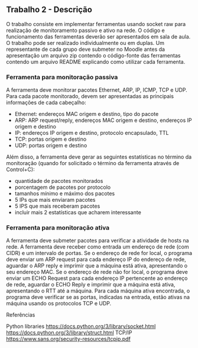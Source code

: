 

## Trabalho 2 - Descrição

O trabalho consiste em implementar ferramentas usando socket raw para realização de monitoramento passivo e ativo na rede. O código e funcionamento das ferramentas deverão ser apresentados em sala de aula.  O trabalho pode ser realizado individualmente ou em duplas. Um representante de cada grupo deve submeter no Moodle antes da apresentação um arquivo zip contendo o código-fonte das ferramentas contendo um arquivo README explicando como utilizar cada ferramenta.

### Ferramenta para monitoração passiva

A ferramenta deve monitorar pacotes Ethernet, ARP, IP, ICMP, TCP e UDP. Para cada pacote monitorado, devem ser apresentadas as principais informações de cada cabeçalho:

- Ethernet: endereços MAC origem e destino, tipo do pacote
- ARP: ARP request/reply, endereços MAC origem e destino, endereços IP origem e destino
- IP: endereços IP origem e destino, protocolo encapsulado, TTL
- TCP: portas origem e destino
- UDP: portas origem e destino

Além disso, a ferramenta deve gerar as seguintes estatísticas no término da monitoração (quando for solicitado o término da ferramenta através de Control+C):

- quantidade de pacotes monitorados
- porcentagem de pacotes por protocolo
- tamanhos mínimo e máximo dos pacotes
- 5 IPs que mais enviaram pacotes
- 5 IPS que mais receberam pacotes
- incluir mais 2 estatísticas que acharem interessante

### Ferramenta para monitoração ativa

A ferramenta deve submeter pacotes para verificar a atividade de hosts na rede. A ferramenta deve receber como entrada um endereço de rede (com CIDR) e um intervalo de portas. Se o endereço de rede for local, o programa deve enviar um ARP request para cada endereço IP do endereço de rede, aguardar o ARP reply e imprimir que a máquina está ativa, apresentando o seu endereço MAC. Se o endereço de rede não for local, o programa deve enviar um ECHO Request para cada endereço IP pertencente ao endereço de rede, aguardar o ECHO Reply e imprimir que a máquina está ativa, apresentando o RTT até a máquina. Para cada máquina ativa encontrada, o programa deve verificar se as portas, indicadas na entrada, estão ativas na máquina usando os protocolos TCP e UDP.

Referências

Python libraries
https://docs.python.org/3/library/socket.html
https://docs.python.org/3/library/struct.html
TCP/IP
https://www.sans.org/security-resources/tcpip.pdf
